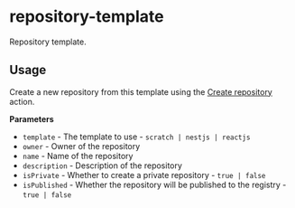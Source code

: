 # repository-template

Repository template.

## Usage

Create a new repository from this template using the [Create repository](https://github.com/dryauk/repository-template/actions/workflows/create-repo.yml) action.

**Parameters**

- `template` - The template to use - `scratch | nestjs | reactjs`
- `owner` - Owner of the repository
- `name` - Name of the repository
- `description` - Description of the repository
- `isPrivate` - Whether to create a private repository - `true | false`
- `isPublished` - Whether the repository will be published to the registry - `true | false`
